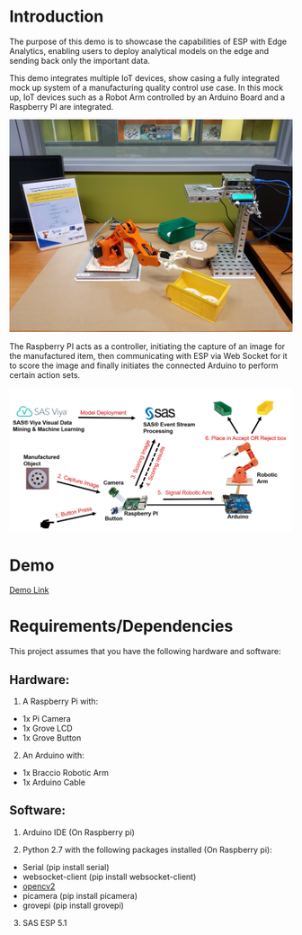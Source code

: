 # Introduction

The purpose of this demo is to showcase the capabilities of ESP with Edge Analytics, enabling users to deploy analytical models on the edge and sending back only the important data. 

This demo integrates multiple IoT devices, show casing a fully integrated mock up system of a manufacturing quality control use case. In this mock up, IoT devices such as a Robot Arm controlled by an Arduino Board and a Raspberry PI are integrated.

![](./images/setup.jpg)

The Raspberry PI acts as a controller, initiating the capture of an image for the manufactured item, then communicating with ESP via Web Socket for it to score the image and finally initiates the connected Arduino to perform certain action sets.

![](./images/system-architecture.jpg)

# Demo

[Demo Link](https://cloud.potatovault.com/s/sas-robot-arm-demo)

# Requirements/Dependencies

This project assumes that you have the following hardware and software:

## Hardware:

1. A Raspberry Pi with:
- 1x Pi Camera
- 1x Grove LCD
- 1x Grove Button

2. An Arduino with:
- 1x Braccio Robotic Arm
- 1x Arduino Cable
	 
## Software:

1. Arduino IDE (On Raspberry pi)

2. Python 2.7 with the following packages installed (On Raspberry pi):
- Serial (pip install serial)
- websocket-client (pip install websocket-client)
- [opencv2](https://tutorials-raspberrypi.com/installing-opencv-on-the-raspberry-pi/)
- picamera (pip install picamera)
- grovepi (pip install grovepi)

3. SAS ESP 5.1  

